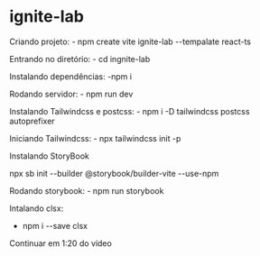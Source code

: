 # ignite-lab

Criando projeto:
    - npm create vite ignite-lab --tempalate react-ts

Entrando no diretório:
    - cd ingnite-lab

Instalando dependências:
    -npm i    

Rodando servidor:
    - npm run dev 

Instalando Tailwindcss e postcss:
    - npm i -D tailwindcss postcss autoprefixer

Iniciando Tailwindcss:
    - npx tailwindcss init -p

Instalando StoryBook

npx sb init --builder @storybook/builder-vite --use-npm

Rodando storybook:
    - npm run storybook

Intalando clsx:
 - npm i --save clsx


 Continuar em 1:20  do vídeo